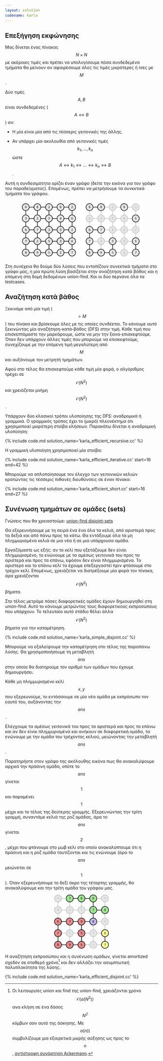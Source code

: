 ```yaml
---
layout: solution
codename: karla
---
```


## Επεξήγηση εκφώνησης

Μας δίνεται ένας πίνακας $$N\times N$$ με ακέραιες τιμές και πρέπει να υπολογίσουμε πόσα συνδεδεμένα τμήματα θα μείνουν αν αφαιρέσουμε όλες τις τιμές μικρότερες ή ίσες με $$M$$.


Δύο τιμές $$A, B$$ είναι συνδεδεμένες ($$A\leftrightarrow B$$) αν:

 * H μία είναι μία από τις τέσσερις γειτονικές της άλλης.

 * Αν υπάρχει μία ακολουθία από γειτονικές τιμές $$k_1, \ldots, k_n$$ ώστε $$Α \leftrightarrow k_1 \leftrightarrow \ldots \leftrightarrow k_n \leftrightarrow B$$.

 
Αυτή η συνδεσιμότητα ορίζει έναν γράφο (δείτε την εικόνα για τον γράφο του παραδείγματος). 
Επομένως, πρέπει να μετρήσουμε τα συνεκτικά τμήματα του γράφου. 

<center>
<img alt="Γράφος παραδείγματος" src="/assets/25-pdp-b-karla-graph-example.svg" width="400px">
</center>

Στη συνέχεια θα δούμε δύο λύσεις που εντοπίζουν συνεκτικά τμήματα στο γράφο μας, η μία πρώτη λύση βασίζεται στην αναζήτηση κατά βάθος και η επόμενη στη δομή δεδομένων union-find. Και οι δύο περνάνε όλα τα testcases.


## Αναζήτηση κατά βάθος

Ξεκινάμε από μία τιμή ($$> M$$) του πίνακα και βρίσκουμε όλες με τις οποίες συνδέεται. Το κάνουμε αυτό ξεκινώντας μία αναζήτηση-κατά-βάθος (DFS) στην τιμή. Κάθε τιμή που επισκεπτόμαστε την μαρκάρουμε, ώστε να μην την ξανα-επισκεφτούμε. Όταν δεν υπάρχουν άλλες τιμές που μπορούμε να επισκεφτούμε, συνεχίζουμε με την επόμενη τιμή μεγαλύτερη από $$M$$ και αυξάνουμε τον μετρητή τμημάτων.


Αφού στο τέλος θα επισκεφτούμε κάθε τιμή μία φορά, ο αλγόριθμος τρέχει σε $$\mathcal{O}(N^2)$$ και χρειάζεται μνήμη $$\mathcal{O}(N^2)$$.


Υπάρχουν δύο κλασικοί τρόποι υλοποίησης της DFS: αναδρομικά ή γραμμικά. Ο γραμμικός τρόπος έχει το (μικρό) πλεονέκτημα ότι χρησιμοποιεί μικρότερη στοίβα κλήσεων. Παρακάτω δίνεται η αναδρομική υλοποίηση:

{% include code.md solution_name='karla_efficient_recursive.cc' %}

Η γραμμική υλοποίηση χρησιμοποιεί μία στοίβα:

{% include code.md solution_name='karla_efficient_iterative.cc' start=16 end=42 %}

Μπορούμε να απλοποίησουμε τον έλεγχο των γειτονικών κελιών κρατώντας τις τέσσερις πιθανές διευθύνσεις σε έναν πίνακα:

{% include code.md solution_name='karla_efficient_short.cc' start=16 end=27 %}


## Συνένωση τμημάτων σε ομάδες (sets)

Γνώσεις που θα χρειαστούμε: [union-find disjoint-sets](https://kallinikos.github.io/Union-Find-Disjoint-Sets)


Θα εξερευνήσουμε με τη σειρά ένα ένα όλα τα κελιά, από αριστερά προς τα δεξιά και από πάνω προς τα κάτω. Θα εντάξουμε όλα τα μη πλημμυρισμένα κελιά σε μια νέα ή σε μια υπάρχουσα ομάδα.

Εργαζόμαστε ως εξής: αν το κελί που εξετάζουμε δεν είναι πλημμυρισμένο, το ενώνουμε με τα αμέσως γειτονικά του προς τα αριστερά και προς τα επάνω, εφόσον δεν είναι πλημμυρισμένα. Το αριστερό και το επάνω κελί τα έχουμε επεξεργαστεί πριν φτάσουμε στο τρέχον κελί. Επομένως, χρειάζεται να διατρέξουμε μία φορά τον πίνακα, άρα χρειάζονται $$\mathcal{O}(N^2)$$ βήματα.

Στο τέλος μετράμε πόσες διαφορετικές ομάδες έχουν δημιουργηθεί στη union-find. Αυτό το κάνουμε μετρώντας τους διαφορετικούς εκπροσώπους που υπάρχουν. Το τελευταίο αυτό στάδιο θέλει άλλα $$\mathcal{O}(N^2)$$ βήματα για την καταμέτρηση.

{% include code.md solution_name='karla_simple_disjoint.cc' %}

Μπορούμε να εξαλείψουμε την καταμέτρηση στο τέλος της παραπάνω λύσης. Θα χρησιμοποιήσουμε τη μεταβλητή $$\mathit{ans}$$ στην οποία θα διατηρούμε τον αριθμό των ομάδων που έχουμε δημιουργήσει.

Κάθε μη πλημμυρισμένο κελί $$x,y$$ που εξερευνούμε, το εντάσσουμε σε μία νέα ομάδα με εκπρόσωπο τον εαυτό του, αυξάνοντας την $$\mathit{ans}$$. 

Ελέγχουμε τα αμέσως γειτονικά του προς τα αριστερά και προς τα επάνω και αν δεν είναι πλημμυρισμένα και ανήκουν σε διαφορετική ομάδα, τα ενώνουμε με την ομάδα του τρέχοντος κελιού, μειώνοντας την μεταβλητή $$\mathit{ans}$$. 

Παρατηρήστε στον γράφο της ακόλουθης εικόνα πως θα ανακαλύψουμε αρχικά την πράσινη ομάδα, οπότε το $$\mathit{ans}$$ γίνεται $$1$$ και παραμένει $$1$$ μέχρι και το τέλος της δεύτερης γραμμής. Εξερευνώντας την τρίτη γραμμή, συναντάμε κελιά της ροζ ομάδας, άρα το $$\mathit{ans}$$ γίνεται $$2$$, μέχρι που φτάνουμε στο μωβ κελί στο οποίο ανακαλύπτουμε ότι η πράσινη και η ροζ ομάδα ταυτίζονται και τις ενώνουμε (άρα το $$\mathit{ans}$$ μειώνεται σε $$1$$). Όταν εξερευνήσουμε το δεξί άκρο της τέταρτης γραμμής, θα ανακαλύψουμε και την τρίτη ομάδα του γράφου μας.

<center>
<img alt="Γράφος παραδείγματος" src="/assets/25-pdp-b-karla-graph-disjoint1.svg" width="180px">
</center>

Η αναζήτηση εκπροσώπου και η συνένωση ομάδων, γίνεται amortized σχεδόν σε σταθερό χρόνο[^1] και δεν αλλάζει την ασυμπτωτική πολυπλοκότητα της λύσης.

{% include code.md solution_name='karla_efficient_disjoint.cc' %}


[^1]: Οι λειτουργίες union και find της union-find, χρειάζονται χρόνο $$\mathcal{O}(\alpha(N^2))$$ ανα κλήση σε ένα δάσος $$\mathit{N^2}$$ κόμβων σαν αυτό της άσκησης. Με $$\alpha(n))$$ συμβολίζουμε μια εξαιρετικά μικρής αύξησης ως προς το $$\mathit{n}$$, [αντίστροφη συνάρτηση Ackermann](https://en.wikipedia.org/wiki/Ackermann_function#Inverse).
